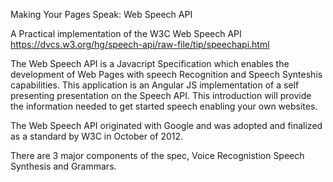 Making Your Pages Speak: Web Speech API

A Practical implementation of the W3C Web Speech API https://dvcs.w3.org/hg/speech-api/raw-file/tip/speechapi.html


The Web Speech API is a Javacript Specification which enables the development of Web Pages with speech Recognition and Speech Synteshis capabilities.  This application is an Angular JS implementation of a self presenting presentation on the Speech API. This introduction will provide the information needed to get started speech enabling your own websites.

The Web Speech API originated with Google and was adopted and finalized as a standard by W3C in October of 2012.  

There are 3 major components of the spec,
Voice Recognistion
Speech Synthesis
and Grammars.

